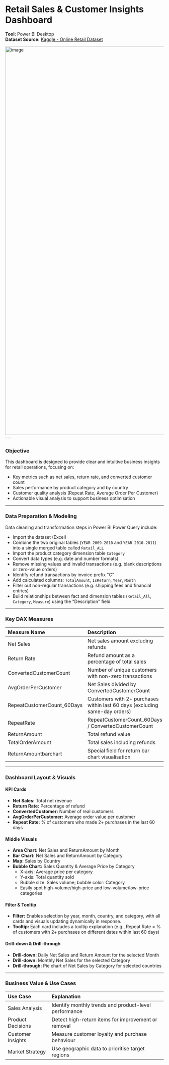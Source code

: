 # Retail Sales & Customer Insights Dashboard

**Tool:** Power BI Desktop  
**Dataset Source:** [Kaggle - Online Retail Dataset](https://www.kaggle.com/datasets/ulrikthygepedersen/online-retail-dataset/data
)  

<img width="2213" height="1231" alt="image" src="https://github.com/user-attachments/assets/496fddda-c3a8-4f57-b2b5-9111c422bd63" />
---

### Objective

This dashboard is designed to provide clear and intuitive business insights for retail operations, focusing on:

- Key metrics such as net sales, return rate, and converted customer count  
- Sales performance by product category and by country  
- Customer quality analysis (Repeat Rate, Average Order Per Customer)  
- Actionable visual analysis to support business optimisation  

---

### Data Preparation & Modeling

Data cleaning and transformation steps in Power BI Power Query include:

- Import the dataset (Excel)  
- Combine the two original tables (`YEAR 2009-2010` and `YEAR 2010-2011`) into a single merged table called `Retail_ALL`  
- Import the product category dimension table `Category`  
- Convert data types (e.g. date and number formats)  
- Remove missing values and invalid transactions (e.g. blank descriptions or zero-value orders)  
- Identify refund transactions by invoice prefix "C"  
- Add calculated columns: `TotalAmount`, `IsReturn`, `Year`, `Month`  
- Filter out non-regular transactions (e.g. shipping fees and financial entries)  
- Build relationships between fact and dimension tables (`Retail_All`, `Category`, `Measure`) using the "Description" field  

---

### Key DAX Measures

| Measure Name              | Description                                                |
|:--------------------------|:-----------------------------------------------------------|
| Net Sales                | Net sales amount excluding refunds                         |
| Return Rate              | Refund amount as a percentage of total sales               |
| ConvertedCustomerCount   | Number of unique customers with non-zero transactions      |
| AvgOrderPerCustomer      | Net Sales divided by ConvertedCustomerCount                |
| RepeatCustomerCount_60Days | Customers with 2+ purchases within last 60 days (excluding same-day orders) |
| RepeatRate               | RepeatCustomerCount_60Days / ConvertedCustomerCount        |
| ReturnAmount             | Total refund value                                         |
| TotalOrderAmount         | Total sales including refunds                              |
| ReturnAmountbarchart     | Special field for return bar chart visualisation           |


---

### Dashboard Layout & Visuals

#### KPI Cards
- **Net Sales:** Total net revenue  
- **Return Rate:** Percentage of refund  
- **ConvertedCustomer:** Number of real customers  
- **AvgOrderPerCustomer:** Average order value per customer  
- **Repeat Rate:** % of customers who made 2+ purchases in the last 60 days  

#### Middle Visuals
- **Area Chart:** Net Sales and ReturnAmount by Month  
- **Bar Chart:** Net Sales and ReturnAmount by Category  
- **Map:** Sales by Country  
- **Bubble Chart:** Sales Quantity & Average Price by Category  
  - X-axis: Average price per category  
  - Y-axis: Total quantity sold  
  - Bubble size: Sales volume; bubble color: Category  
  - Easily spot high-volume/high-price and low-volume/low-price categories  

#### Filter & Tooltip
- **Filter:** Enables selection by year, month, country, and category, with all cards and visuals updating dynamically in response.  
- **Tooltip:** Each card includes a tooltip explanation (e.g., Repeat Rate = % of customers with 2+ purchases on different dates within last 60 days)  

#### Drill-down & Drill-through
- **Drill-down:** Daily Net Sales and Return Amount for the selected Month  
- **Drill-down:** Monthly Net Sales for the selected Category  
- **Drill-through:** Pie chart of Net Sales by Category for selected countries  

---

### Business Value & Use Cases

| Use Case          | Explanation                                                   |
|:------------------|:--------------------------------------------------------------|
| Sales Analysis     | Identify monthly trends and product-level performance        |
| Product Decisions  | Detect high-return items for improvement or removal          |
| Customer Insights  | Measure customer loyalty and purchase behaviour              |
| Market Strategy    | Use geographic data to prioritise target regions             |

